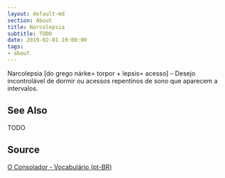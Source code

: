 ```yaml
---
layout: default-md
section: About
title: Narcolepsia
subtitle: TODO
date: 2019-02-01 19:00:00
tags:
- about
---
```


Narcolepsia [do grego nárke= torpor + lepsis= acesso] – Desejo incontrolável de dormir ou acessos repentinos de sono que aparecem a intervalos.

## See Also
TODO

## Source
[O Consolador - Vocabulário (pt-BR)](http://www.oconsolador.com.br/linkfixo/vocabulario/principal.html)

